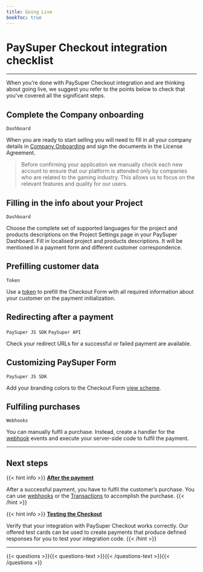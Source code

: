 ```yaml
---
title: Going Live
bookToc: true
---
```


# PaySuper Checkout integration checklist
***

When you’re done with PaySuper Checkout integration and are thinking about going live, we suggest you refer to the points below to check that you've covered all the significant steps.

## Complete the Company onboarding

`Dashboard`

When you are ready to start selling you will need to fill in all your company details in [Company Onboarding](https://paysupermgmt.tst.protocol.one/company) and sign the documents in the License Agreement.

> Before confirming your application we manually check each new account to ensure that our platform is attended only by companies who are related to the gaming industry. This allows us to focus on the relevant features and quality for our users.

## Filling in the info about your Project

`Dashboard`

Choose the complete set of supported languages for the project and products descriptions on the Project Settings page in your PaySuper Dashboard. Fill in localised project and products descriptions. It will be mentioned in a payment form and different customer correspondence.

## Prefilling customer data

`Token`

Use a [token](/docs/payments/token/) to prefill the Checkout Form with all required information about your customer on the payment initialization.

## Redirecting after a payment

`PaySuper JS SDK` `PaySuper API`

Check your redirect URLs for a successful or failed payment are available.

## Customizing PaySuper Form

`PaySuper JS SDK`

Add your branding colors to the Checkout Form [view scheme](https://github.com/paysuper/paysuper-js-sdk/blob/master/docs/CUSTOMIZATION.md#available-parameters-of-viewschemeconfig).

## Fulfiling purchases

`Webhooks`

You can manually fulfil a purchase. Instead, create a handler for the [webhook](/docs/payments/fulfillment/#fulfilling-purchases-with-webhooks) events and execute your server-side code to fulfil the payment.

***

## Next steps

{{< hint info >}}
[**After the payment**](/docs/payments/live/)

After a successful payment, you have to fulfil the customer’s purchase. You can use [webhooks](/docs/payments/fulfillment/#fulfilling-purchases-with-webhooks) or the [Transactions](/docs/payments/fulfillment/#fulfilling-purchases-with-the-dashboard) to accomplish the purchase.
{{< /hint >}}

{{< hint info >}}
[**Testing the Checkout**](/docs/payments/testing/)

Verify that your integration with PaySuper Checkout works correctly. Our offered test cards can be used to create payments that produce defined responses for you to test your integration code.
{{< /hint >}}

***

{{< questions >}}{{< questions-text >}}{{< /questions-text >}}{{< /questions >}}